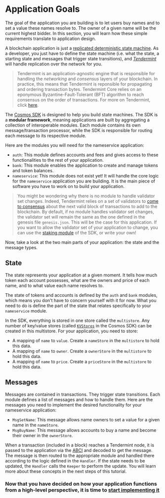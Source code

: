 # Application Goals

The goal of the application you are building is to let users buy names and to set a value these names resolve to. The owner of a given name will be the current highest bidder. In this section, you will learn how these simple requirements translate to application design.

A blockchain application is just a [replicated deterministic state machine](https://en.wikipedia.org/wiki/State_machine_replication). As a developer, you just have to define the state machine (i.e. what the state, a starting state and messages that trigger state transitions), and [*Tendermint*](https://tendermint.com/docs/introduction/introduction.html) will handle replication over the network for you.

>Tendermint is an application-agnostic engine that is responsible for handling the *networking* and *consensus* layers of your blockchain. In practice, this means that Tendermint is reponsible for propagating and ordering transaction bytes. Tendermint Core relies on an eponymous Byzantine-Fault-Tolerant (BFT) algorithm to reach consensus on the order of transactions. For more on Tendermint, click [here](https://tendermint.com/docs/introduction/introduction.html).

The [Cosmos SDK](https://github.com/cosmos/cosmos-sdk/) is designed to help you build state machines. The SDK is a **modular framework**, meaning applications are built by aggregating a collection of interoperable modules. Each module contains its own message/transaction processor, while the SDK is responsible for routing each message to its respective module.

Here are the modules you will need for the nameservice application:
- `auth`: This module defines accounts and fees and gives access to these functionalities to the rest of your application.
- `bank`: This module enables the application to create and manage tokens and token balances.
- `nameservice`: This module does not exist yet! It will handle the core logic for the `nameservice` application you are building. It is the main piece of software you have to work on to build your application.

>You might be wondering why there is no module to handle validator set changes. Indeed, Tendermint relies on a set of validators to [come to consensus](https://tendermint.com/docs/introduction/introduction.html#consensus-overview) about the next valid block of transactions to add to the blockchain. By default, if no module handles validator set changes, the validator set will remain the same as the one defined in the genesis file `genesis.json`. This will be the case for this application. If you want to allow the validator set of your application to change, you can use the [staking module](https://github.com/cosmos/cosmos-sdk/tree/develop/x/staking) of the SDK, or write your own!

Now, take a look at the two main parts of your application: the state and the message types.

## State

The state represents your application at a given moment. It tells how much token each account possesses, what are the owners and price of each name, and to what value each name resolves to.

The state of tokens and accounts is defined by the `auth` and `bank` modules, which means you don't have to concern yourself with it for now. What you need to do is define the part of the state that relates specifically to your `nameservice` module.

In the SDK, everything is stored in one store called the `multistore`. Any number of key/value stores (called [`KVStores`](https://godoc.org/github.com/cosmos/cosmos-sdk/types#KVStore) in the Cosmos SDK) can be created in this multistore. For your application, you need to store:

- A mapping of `name` to `value`. Create a `nameStore` in the `multistore` to hold this data.
- A mapping of `name` to `owner`. Create a `ownerStore` in the `multistore` to hold this data.
- A mapping of `name` to `price`. Create a `priceStore` in the `multistore` to hold this data.

## Messages

Messages are contained in transactions. They trigger state transitions. Each module defines a list of messages and how to handle them. Here are the messages you need to implement the desired functionality for your nameservice application:

- `MsgSetName`: This message allows name owners to set a value for a given name in the `nameStore`.
- `MsgBuyName`: This message allows accounts to buy a name and become their owner in the `ownerStore`.

When a transaction (included in a block) reaches a Tendermint node, it is passed to the application via the [ABCI](https://github.com/tendermint/tendermint/tree/master/abci) and decoded to get the message. The message is then routed to the appropriate module and handled there according to the logic defined in the `Handler`. If the state needs to be updated, the `Handler` calls the `Keeper` to perform the update. You will learn more about these concepts in the next steps of this tutorial.

### Now that you have decided on how your application functions from a high-level perspective, it is time to [start implementing it](./app-init.md)
